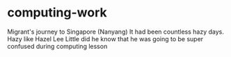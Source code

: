 # computing-work
Migrant's journey to Singapore (Nanyang) 
It had been countless hazy days. 
Hazy like Hazel Lee
Little did he know that he was going to be super confused during computing lesson
